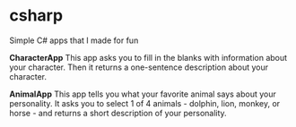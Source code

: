 # csharp
Simple C# apps that I made for fun

<b>CharacterApp</b>
This app asks you to fill in the blanks with information about your character. Then it returns a one-sentence description about your character.

<b>AnimalApp</b>
This app tells you what your favorite animal says about your personality. It asks you to select 1 of 4 animals - dolphin, lion, monkey, or horse - and returns a short description of your personality. 
